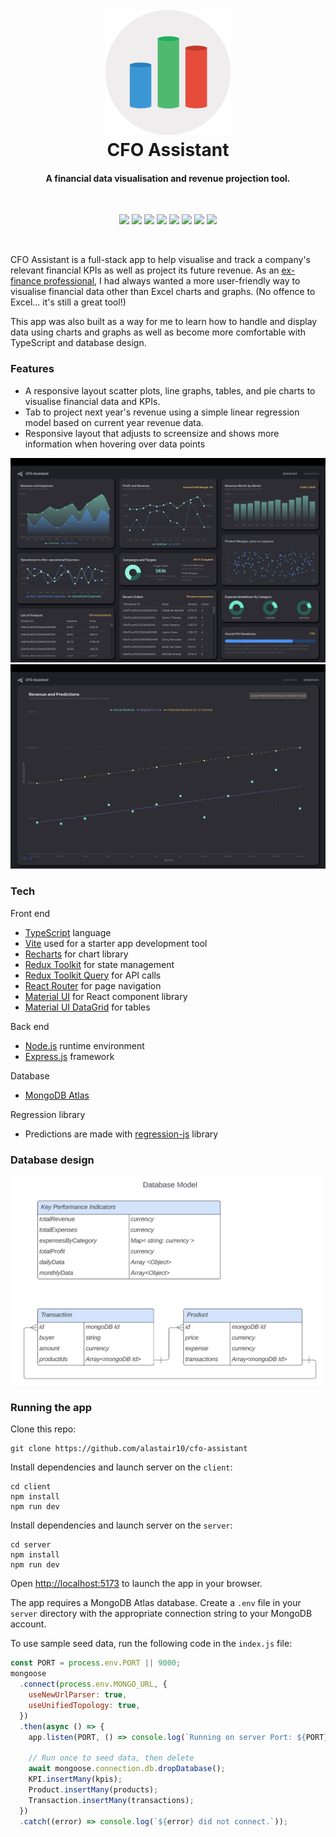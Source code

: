 <h1 align="center">
  <br>
  <img src="client/public/chart_icon.png" alt="graph-icon" width="200">
  <br>
  CFO Assistant
</h1>

<h4 align="center">A financial data visualisation and revenue projection tool. </h4>
<br>
<p align="center">
  <img height="30" src="https://img.shields.io/badge/TypeScript-007ACC?style=for-the-badge&logo=typescript&logoColor=white" />
  <img height="30" src="https://img.shields.io/badge/Vite-B73BFE?style=for-the-badge&logo=vite&logoColor=FFD62E" />
  <img height="30" src="https://img.shields.io/badge/Material%20UI-007FFF?style=for-the-badge&logo=mui&logoColor=white" />
  <img height="30" src="https://img.shields.io/badge/Redux-593D88?style=for-the-badge&logo=redux&logoColor=white" />
  <img height="30" src="https://img.shields.io/badge/React_Router-CA4245?style=for-the-badge&logo=react-router& logoColor=white" />
  <img height="30" src="https://img.shields.io/badge/Node.js-339933?style=for-the-badge&logo=nodedotjs&logoColor=white" />
  <img height="30" src="https://img.shields.io/badge/Express.js-000000?style=for-the-badge&logo=express&logoColor=white" />
  <img height="30" src="https://img.shields.io/badge/MongoDB-4EA94B?style=for-the-badge&logo=mongodb&logoColor=white" />
</p>
<br>

CFO Assistant is a full-stack app to help visualise and track a company's relevant financial KPIs as well as project its future revenue. As an [ex-finance professional](https://www.linkedin.com/in/alastairchau/), I had always wanted a more user-friendly way to visualise financial data other than Excel charts and graphs. (No offence to Excel... it's still a great tool!)

This app was also built as a way for me to learn how to handle and display data using charts and graphs as well as become more comfortable with TypeScript and database design.

### Features

- A responsive layout  scatter plots, line graphs, tables, and pie charts to visualise financial data and KPIs.
- Tab to project next year's revenue using a simple linear regression model based on current year revenue data.
- Responsive layout that adjusts to screensize and shows more information when hovering over data points

<img src="client/public/screenshot_1.png" alt="screenshot_1">
<br>
<img src="client/public/screenshot_2.png" alt="screenshot_2">

### Tech

Front end
- [TypeScript](https://www.typescriptlang.org/) language
- [Vite](https://vitejs.dev/) used for a starter app development tool
- [Recharts](https://recharts.org/en-US) for chart library
- [Redux Toolkit](https://redux-toolkit.js.org/) for state management
- [Redux Toolkit Query](https://redux-toolkit.js.org/rtk-query/overview) for API calls
- [React Router](https://reactrouter.com/en/main) for page navigation
- [Material UI](https://mui.com/material-ui/getting-started/overview/) for React component library
- [Material UI DataGrid](https://mui.com/x/api/data-grid/data-grid/) for tables

Back end
- [Node.js](https://nodejs.org/en) runtime environment
- [Express.js](https://expressjs.com/) framework

Database
- [MongoDB Atlas](https://www.mongodb.com/atlas/database)

Regression library
- Predictions are made with [regression-js](https://github.com/tom-alexander/regression-js) library

### Database design
<img src="client/public/Database_design.png" alt="database" width="500">



### Running the app

Clone this repo:
```
git clone https://github.com/alastair10/cfo-assistant
```
Install dependencies and launch server on the `client`:
```
cd client
npm install
npm run dev
```
Install dependencies and launch server on the `server`:
```
cd server
npm install
npm run dev
```

Open [http://localhost:5173](http://localhost:5173) to launch the app in your browser.

The app requires a MongoDB Atlas database. Create a `.env` file in your `server` directory with the appropriate connection string to your MongoDB account.

To use sample seed data, run the following code in the `index.js` file:

```js
const PORT = process.env.PORT || 9000;
mongoose
  .connect(process.env.MONGO_URL, {
    useNewUrlParser: true,
    useUnifiedTopology: true,
  })
  .then(async () => {
    app.listen(PORT, () => console.log(`Running on server Port: ${PORT}`));

    // Run once to seed data, then delete
    await mongoose.connection.db.dropDatabase();
    KPI.insertMany(kpis);
    Product.insertMany(products);
    Transaction.insertMany(transactions);
  })
  .catch((error) => console.log(`${error} did not connect.`));
```
